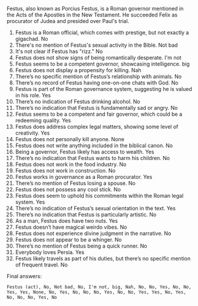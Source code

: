 Festus, also known as Porcius Festus, is a Roman governor mentioned in the Acts of the Apostles in the New Testament. He succeeded Felix as procurator of Judea and presided over Paul's trial.

1. Festus is a Roman official, which comes with prestige, but not exactly a gigachad. No
2. There's no mention of Festus's sexual activity in the Bible. Not bad
3. It's not clear if Festus has "rizz." No
4. Festus does not show signs of being romantically desperate. I'm not
5. Festus seems to be a competent governor, showcasing intelligence. big
6. Festus does not display a propensity for killing. Nah
7. There’s no specific mention of Festus’s relationship with animals. No
8. There’s no record of Festus having one-on-one chats with God. No
9. Festus is part of the Roman governance system, suggesting he is valued in his role. Yes
10. There’s no indication of Festus drinking alcohol. No
11. There’s no indication that Festus is fundamentally sad or angry. No
12. Festus seems to be a competent and fair governor, which could be a redeeming quality. Yes
13. Festus does address complex legal matters, showing some level of creativity. Yes
14. Festus does not personally kill anyone. None
15. Festus does not write anything included in the biblical canon. No
16. Being a governor, Festus likely has access to wealth. Yes
17. There’s no indication that Festus wants to harm his children. No
18. Festus does not work in the food industry. No
19. Festus does not work in construction. No
20. Festus works in governance as a Roman procurator. Yes
21. There’s no mention of Festus losing a spouse. No
22. Festus does not possess any cool stick. No
23. Festus does seem to uphold his commitments within the Roman legal system. Yes
24. There’s no indication of Festus’s sexual orientation in the text. Yes
25. There’s no indication that Festus is particularly artistic. No
26. As a man, Festus does have two nuts. Yes
27. Festus doesn’t have magical weirdo vibes. No
28. Festus does not experience divine judgment in the narrative. No
29. Festus does not appear to be a whinger. No
30. There’s no mention of Festus being a quick runner. No
31. Everybody loves Persia. Yes
32. Festus likely travels as part of his duties, but there’s no specific mention of frequent travel. No

Final answers:

```Festus (act), No, Not bad, No, I'm not, big, Nah, No, No, Yes, No, No, Yes, Yes, None, No, Yes, No, No, No, Yes, No, No, Yes, Yes, No, Yes, No, No, No, Yes, No```